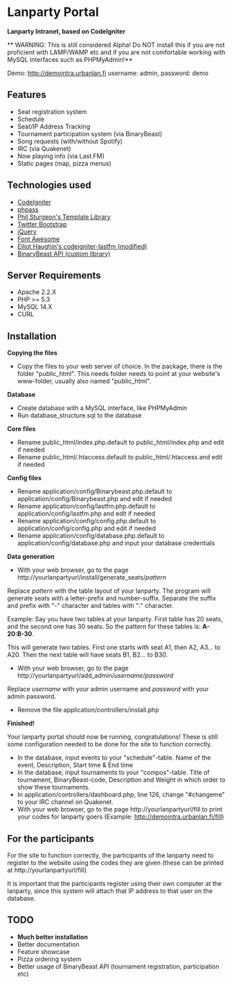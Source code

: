Lanparty Portal
===============

**Lanparty Intranet, based on CodeIgniter**

** WARNING: This is still considered Alpha! Do NOT install this if you are not proficient with LAMP/WAMP etc and if you are not comfortable working with MySQL interfaces such as PHPMyAdmin!**

Demo: <http://demointra.urbanlan.fi> username: admin, password: demo

Features
--------

* Seat registration system
* Schedule
* Seat/IP Address Tracking
* Tournament participation system (via BinaryBeast)
* Song requests (with/without Spotify)
* IRC (via Quakenet)
* Now playing info (via Last.FM)
* Static pages (map, pizza menus)

Technologies used
------------------

* [CodeIgniter](http://ellislab.com/codeigniter)
* [phpass](http://www.openwall.com/phpass/)
* [Phil Sturgeon's Template Library](https://github.com/philsturgeon/codeigniter-template)
* [Twitter Bootstrap](http://twitter.github.com/bootstrap/)
* [jQuery](http://jquery.com/)
* [Font Awesome](http://fortawesome.github.com/Font-Awesome/)
* [Elliot Haughin's codeigniter-lastfm (modified)](https://github.com/programmieraffe/codeigniter-lastfm)
* [BinaryBeast API (custom library)](http://binarybeast.com/api)

Server Requirements
-------------------

* Apache 2.2.X
* PHP >= 5.3
* MySQL 14.X
* CURL

Installation
------------


**Copying the files**

* Copy the files to your web server of choice. In the package, there is the folder "public_html". This needs folder needs to point at your website's www-folder, usually also named "public_html".

**Database**

* Create database with a MySQL interface, like PHPMyAdmin
* Run database_structure.sql to the database

**Core files**

* Rename public_html/index.php.default to public_html/index.php and edit if needed
* Rename public_html/.htaccess.default to public_html/.htaccess and edit if needed

**Config files**

* Rename application/config/Binarybeast.php.default to application/config/Binarybeast.php and edit if needed
* Rename application/config/lastfm.php.default to application/config/lastfm.php and edit if needed
* Rename application/config/config.php.default to application/config/config.php and edit if needed
* Rename application/config/database.php.default to application/config/database.php and input your database credentials

**Data generation**

* With your web browser, go to the page http://yourlanpartyurl/install/generate_seats/*pattern*

Replace *pattern* with the table layout of your lanparty. The program will generate seats with a letter-prefix and number-suffix. Separate the suffix and prefix with "-" character and tables with ":" character.

Example: Say you have two tables at your lanparty. First table has 20 seats, and the second one has 30 seats. So the pattern for these tables is: **A-20:B-30**.

This will generate two tables. First one starts with seat A1, then A2, A3... to A20. Then the next table will have seats B1, B2... to B30.


* With your web browser, go to the page http://yourlanpartyurl/add_admin/*username*/*password*

Replace *username* with your admin username and *password* with your admin password.

* Remove the file application/controllers/install.php


**Finished!**

Your lanparty portal should now be running, congratulations! These is still some configuration needed to be done for the site to function correctly.

* In the database, input events to your "schedule"-table. Name of the event, Description, Start time & End time
* In the database, input tournaments to your "compos"-table. Title of tournament, BinaryBeast-code, Description and Weight in which order to show these tournaments.
* In application/controllers/dashboard.php, line 126, change "#changeme" to your IRC channel on Quakenet.
* With your web browser, go to the page http://yourlanpartyurl/fill to print your codes for lanparty goers (Example: <http://demointra.urbanlan.fi/fill>)


For the participants
--------------------

For the site to function correctly, the participants of the lanparty need to register to the website using the codes they are given (these can be printed at http://yourlanpartyurl/fill)

It is important that the participants register using their own computer at the lanparty, since this system will attach that IP address to that user on the database.


TODO
----

* **Much better installation**
* Better documentation
* Feature showcase
* Pizza ordering system
* Better usage of BinaryBeast API (tournament registration, participation etc)



